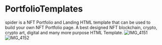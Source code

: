 # PortfolioTemplates
spider is a NFT Portfolio and Landing HTML template that can be used to build your own NFT Portfolio page. A best designed NFT blockchain, crypto, crypto art, digital and many more purpose HTML Template. 
![IMG_4151](https://github.com/AmiraAlaa3/PortfolioTemplates/assets/119977494/7db70aa4-7bf9-49f8-a334-2922c49f7fff)
![IMG_4152](https://github.com/AmiraAlaa3/PortfolioTemplates/assets/119977494/b199cb53-ae61-4ede-9100-5f46f2b95919)
